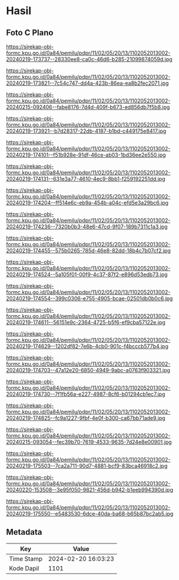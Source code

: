 # Hasil

## Foto C Plano

https://sirekap-obj-formc.kpu.go.id/0a84/pemilu/pdpr/11/02/05/20/13/1102052013002-20240219-173737--28330ee8-ca0c-46d6-b285-21099874059d.jpg

https://sirekap-obj-formc.kpu.go.id/0a84/pemilu/pdpr/11/02/05/20/13/1102052013002-20240219-173821--7c54c747-dd4a-423b-86ea-ea8b2fec2071.jpg

https://sirekap-obj-formc.kpu.go.id/0a84/pemilu/pdpr/11/02/05/20/13/1102052013002-20240215-092406--fabe8176-7d4d-409f-b673-ed856db7f5b8.jpg

https://sirekap-obj-formc.kpu.go.id/0a84/pemilu/pdpr/11/02/05/20/13/1102052013002-20240219-173921--b7d28317-22db-4187-b1bd-c449175e8417.jpg

https://sirekap-obj-formc.kpu.go.id/0a84/pemilu/pdpr/11/02/05/20/13/1102052013002-20240219-174101--f51b928e-91df-46ce-ab03-1bd36ee2e550.jpg

https://sirekap-obj-formc.kpu.go.id/0a84/pemilu/pdpr/11/02/05/20/13/1102052013002-20240219-174131--631e3a77-4610-4ec9-8bb1-f259192251dd.jpg

https://sirekap-obj-formc.kpu.go.id/0a84/pemilu/pdpr/11/02/05/20/13/1102052013002-20240219-174204--ff514e6c-eb9a-454b-a04c-efd5e3a29bc6.jpg

https://sirekap-obj-formc.kpu.go.id/0a84/pemilu/pdpr/11/02/05/20/13/1102052013002-20240219-174236--7320b0b3-48e6-47cd-9f07-189b7311c1a3.jpg

https://sirekap-obj-formc.kpu.go.id/0a84/pemilu/pdpr/11/02/05/20/13/1102052013002-20240219-174455--575b0265-785d-46e8-82dd-18b4c7b07cf2.jpg

https://sirekap-obj-formc.kpu.go.id/0a84/pemilu/pdpr/11/02/05/20/13/1102052013002-20240219-174524--5a105f01-00f9-4c37-87f2-e896d53edb73.jpg

https://sirekap-obj-formc.kpu.go.id/0a84/pemilu/pdpr/11/02/05/20/13/1102052013002-20240219-174554--399c0306-e755-4905-bcae-02501db0b0c6.jpg

https://sirekap-obj-formc.kpu.go.id/0a84/pemilu/pdpr/11/02/05/20/13/1102052013002-20240219-174611--56151e9c-2364-4725-b5f6-ef9cba57122e.jpg

https://sirekap-obj-formc.kpu.go.id/0a84/pemilu/pdpr/11/02/05/20/13/1102052013002-20240219-174629--1202df82-7e6b-4cb0-901c-f4bcccb577b4.jpg

https://sirekap-obj-formc.kpu.go.id/0a84/pemilu/pdpr/11/02/05/20/13/1102052013002-20240219-174703--47a12e20-6850-4949-9abc-a0763f903321.jpg

https://sirekap-obj-formc.kpu.go.id/0a84/pemilu/pdpr/11/02/05/20/13/1102052013002-20240219-174730--7f1fb56a-e227-4987-8cf6-b01294cb1ec7.jpg

https://sirekap-obj-formc.kpu.go.id/0a84/pemilu/pdpr/11/02/05/20/13/1102052013002-20240219-174825--fc9a1227-9fbf-4e0f-b300-ca67bb71ade9.jpg

https://sirekap-obj-formc.kpu.go.id/0a84/pemilu/pdpr/11/02/05/20/13/1102052013002-20240215-093054--fec39b70-7619-4533-9635-7d24e8e00901.jpg

https://sirekap-obj-formc.kpu.go.id/0a84/pemilu/pdpr/11/02/05/20/13/1102052013002-20240219-175503--7ca2a711-90d7-4881-bcf9-83bca46918c2.jpg

https://sirekap-obj-formc.kpu.go.id/0a84/pemilu/pdpr/11/02/05/20/13/1102052013002-20240220-153508--3e95f050-9821-456d-b942-b1eeb994390d.jpg

https://sirekap-obj-formc.kpu.go.id/0a84/pemilu/pdpr/11/02/05/20/13/1102052013002-20240219-175550--e5483530-6dce-40da-ba68-b65b87bc2ab5.jpg


## Metadata

| Key        | Value               |
| ---------- | ------------------- |
| Time Stamp | 2024-02-20 16:03:23 |
| Kode Dapil | 1101                |



